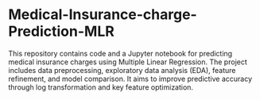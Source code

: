 # Medical-Insurance-charge-Prediction-MLR
This repository contains code and a Jupyter notebook for predicting medical insurance charges using Multiple Linear Regression. The project includes data preprocessing, exploratory data analysis (EDA), feature refinement, and model comparison. It aims to improve predictive accuracy through log transformation and key feature optimization.
